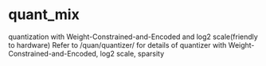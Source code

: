 # quant_mix
quantization with Weight-Constrained-and-Encoded and log2 scale(friendly to hardware)
Refer to /quan/quantizer/ for details of quantizer with Weight-Constrained-and-Encoded, log2 scale, sparsity
